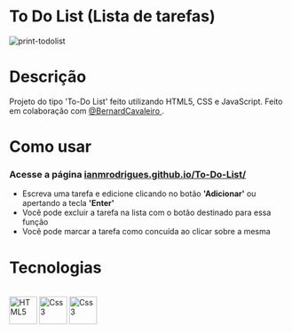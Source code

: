 # To Do List (Lista de tarefas)

![print-todolist](https://user-images.githubusercontent.com/86446951/159009130-f61504c8-af10-48fd-82d7-76c861442bd5.png)



# Descrição 
Projeto do tipo 'To-Do List' feito utilizando HTML5, CSS e JavaScript.
Feito em colaboração com <a href="https://github.com/bernardcavaleiro/"> @BernardCavaleiro </a>.<br>

# Como usar

### Acesse a página <a href="https://ianmrodrigues.github.io/To-Do-List/"> ianmrodrigues.github.io/To-Do-List/ </a>
* Escreva uma tarefa e edicione clicando no botão <strong>'Adicionar'</strong> ou apertando a tecla <strong>'Enter'</strong>
* Você pode excluir a tarefa na lista com o botão destinado para essa função
* Você pode marcar a tarefa como concuída ao clicar sobre a mesma

# Tecnologias

<p>
 <br/>
    <img
      src="https://cdn.jsdelivr.net/gh/devicons/devicon/icons/html5/html5-original.svg"
      alt="HTML5" width="50"
    />
    <img
      src="https://cdn.jsdelivr.net/gh/devicons/devicon/icons/css3/css3-original.svg"
      alt="Css3" width="50"
    />
     <img
      src="https://cdn.jsdelivr.net/gh/devicons/devicon/icons/javascript/javascript-original.svg"
      alt="Css3" width="50"
    />
 </p>
